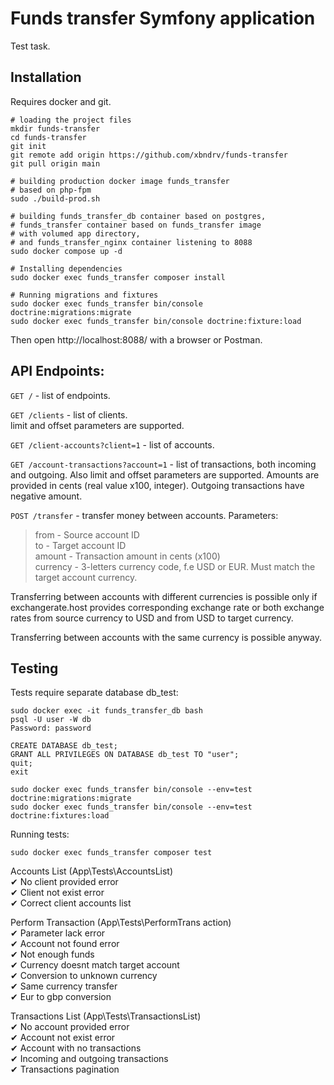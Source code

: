 # Funds transfer Symfony application

Test task.

## Installation

Requires docker and git.

```shell
# loading the project files
mkdir funds-transfer
cd funds-transfer
git init
git remote add origin https://github.com/xbndrv/funds-transfer
git pull origin main

# building production docker image funds_transfer
# based on php-fpm
sudo ./build-prod.sh

# building funds_transfer_db container based on postgres,
# funds_transfer container based on funds_transfer image
# with volumed app directory,
# and funds_transfer_nginx container listening to 8088
sudo docker compose up -d

# Installing dependencies
sudo docker exec funds_transfer composer install

# Running migrations and fixtures
sudo docker exec funds_transfer bin/console doctrine:migrations:migrate
sudo docker exec funds_transfer bin/console doctrine:fixture:load
```

Then open http://localhost:8088/ with a browser or Postman.

## API Endpoints:

`GET /` - list of endpoints.

`GET /clients` - list of clients.  
limit and offset parameters are supported.

`GET /client-accounts?client=1` - list of accounts.

`GET /account-transactions?account=1` - list of transactions, both incoming
and outgoing. Also limit and offset parameters are supported. 
Amounts are provided in cents (real value x100, integer).
Outgoing transactions have negative amount.

`POST /transfer` - transfer money between accounts. Parameters:

> from - Source account ID  
> to - Target account ID  
> amount - Transaction amount in cents (x100)  
> currency - 3-letters currency code, f.e USD or EUR. Must match the 
target account currency.

Transferring between accounts with different currencies is possible only
if exchangerate.host provides corresponding exchange rate or both exchange
rates from source currency to USD and from USD to target currency.

Transferring between accounts with the same currency is possible anyway.

## Testing

Tests require separate database db_test:

```shell
sudo docker exec -it funds_transfer_db bash
psql -U user -W db 
Password: password

CREATE DATABASE db_test;
GRANT ALL PRIVILEGES ON DATABASE db_test TO "user";
quit;
exit 

sudo docker exec funds_transfer bin/console --env=test doctrine:migrations:migrate
sudo docker exec funds_transfer bin/console --env=test doctrine:fixtures:load
```

Running tests:

```shell
sudo docker exec funds_transfer composer test
```

Accounts List (App\Tests\AccountsList)  
✔ No client provided error  
✔ Client not exist error  
✔ Correct client accounts list  

Perform Transaction (App\Tests\PerformTrans  action)  
✔ Parameter lack error  
✔ Account not found error  
✔ Not enough funds  
✔ Currency doesnt match target account  
✔ Conversion to unknown currency  
✔ Same currency transfer  
✔ Eur to gbp conversion  

Transactions List (App\Tests\TransactionsList)  
✔ No account provided error  
✔ Account not exist error  
✔ Account with no transactions  
✔ Incoming and outgoing transactions  
✔ Transactions pagination  


